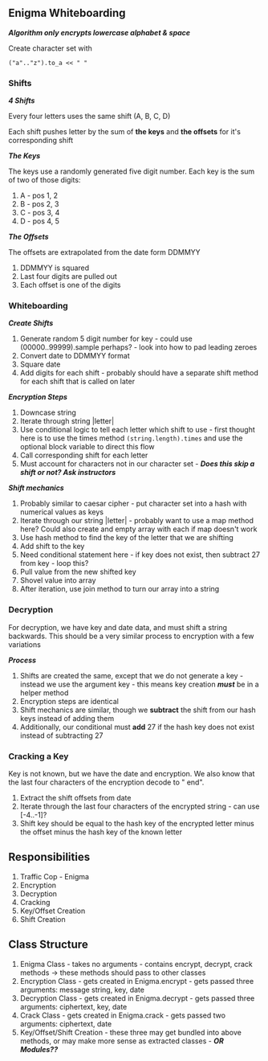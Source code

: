 ## Enigma Whiteboarding

***Algorithm only encrypts lowercase alphabet & space***

Create character set with

`("a".."z").to_a << " "`

### Shifts

***4 Shifts***

Every four letters uses the same shift (A, B, C, D)

Each shift pushes letter by the sum of **the keys** and **the offsets** for it's corresponding shift

***The Keys***

The keys use a randomly generated five digit number. Each key is the sum of two of those digits:
1. A - pos 1, 2
1. B - pos 2, 3
1. C - pos 3, 4
1. D - pos 4, 5

***The Offsets***

The offsets are extrapolated from the date form DDMMYY

1. DDMMYY is squared
1. Last four digits are pulled out
1. Each offset is one of the digits

### Whiteboarding

***Create Shifts***

1. Generate random 5 digit number for key - could use (00000..99999).sample perhaps? - look into how to pad leading zeroes
1. Convert date to DDMMYY format
1. Square date
1. Add digits for each shift - probably should have a separate shift method for each shift that is called on later

***Encryption Steps***

1. Downcase string
1. Iterate through string |letter|
1. Use conditional logic to tell each letter which shift to use - first thought here is to use the times method `(string.length).times` and use the optional block variable to direct this flow
1. Call corresponding shift for each letter
1. Must account for characters not in our character set - ***Does this skip a shift or not? Ask instructors***

***Shift mechanics***

1. Probably similar to caesar cipher - put character set into a hash with numerical values as keys
1. Iterate through our string |letter| - probably want to use a map method here? Could also create and empty array with each if map doesn't work
1. Use hash method to find the key of the letter that we are shifting
1. Add shift to the key
1. Need conditional statement here - if key does not exist, then subtract 27 from key - loop this?
1. Pull value from the new shifted key
1. Shovel value into array
1. After iteration, use join method to turn our array into a string

### Decryption

For decryption, we have key and date data, and must shift a string backwards. This should be a very similar process to encryption with a few variations

***Process***
1. Shifts are created the same, except that we do not generate a key - instead we use the argument key - this means key creation ***must*** be in a helper method
1. Encryption steps are identical
1. Shift mechanics are similar, though we **subtract** the shift from our hash keys instead of adding them
1. Additionally, our conditional must **add** 27 if the hash key does not exist instead of subtracting 27

### Cracking a Key

Key is not known, but we have the date and encryption. We also know that the last four characters of the encryption decode to " end".

1. Extract the shift offsets from date
1. Iterate through the last four characters of the encrypted string - can use [-4..-1]?
1. Shift key should be equal to the hash key of the encrypted letter minus the offset minus the hash key of the known letter

## Responsibilities

1. Traffic Cop - Enigma
1. Encryption
1. Decryption
1. Cracking
1. Key/Offset Creation
1. Shift Creation

## Class Structure

1. Enigma Class - takes no arguments - contains encrypt, decrypt, crack methods -> these methods should pass to other classes
1. Encryption Class - gets created in Enigma.encrypt - gets passed three arguments: message string, key, date
1. Decryption Class - gets created in Enigma.decrypt - gets passed three arguments: ciphertext, key, date
1. Crack Class - gets created in Enigma.crack - gets passed two arguments: ciphertext, date
1. Key/Offset/Shift Creation - these three may get bundled into above methods, or may make more sense as extracted classes - ***OR Modules??***
